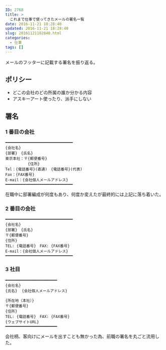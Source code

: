 ```yaml
---
ID: 2768
title: >
  これまで仕事で使ってきたメールの署名一覧
date: 2016-11-21 18:28:40
updated: 2016-11-21 18:28:40
slug: 20161121182840.html
categories:
  - 仕事
tags: []
---
```


メールのフッターに記載する署名を振り返る。

<!--more-->

## ポリシー

- どこの会社のどの所属の誰か分かる内容
- アスキーアート使ったり、派手にしない

## 署名

### 1 番目の会社

```
━━━━━━━━━━━━━━━━━━━━━━━━━━━━━━
{会社名}
{部署}　{氏名}
東京本社：〒{郵便番号}
          {住所}
Tel：{電話番号}(直通)　{電話番号}(代表)
Fax：{FAX番号}
E-mail：{会社個人メールアドレス}
━━━━━━━━━━━━━━━━━━━━━━━━━━━━━━
```

在職中に部署編成が何度もあり、何度か変えたが最終的には上記に落ち着いた。

### 2 番目の会社

```
━━━━━━━━━━━━━━━━━━━━━━━━━━━━━━
{会社名}
{部署}　{氏名}
〒{郵便番号}
{住所}
TEL: {電話番号}　FAX: {FAX番号}
E-mail：{会社個人メールアドレス}
━━━━━━━━━━━━━━━━━━━━━━━━━━━━━━
```

### 3 社目

```
━━━━━━━━━━━━━━━━━━━━━━━
{会社名}
{氏名}  {会社個人メールアドレス}

{所在地（本社）}
〒{郵便番号}
{住所}
TEL: {電話番号}　FAX: {FAX番号}
{ウェブサイトURL}
━━━━━━━━━━━━━━━━━━━━━━━
```

会社柄、客向けにメールを出すことも無かった為、前職の署名を丸ごと流用した。
